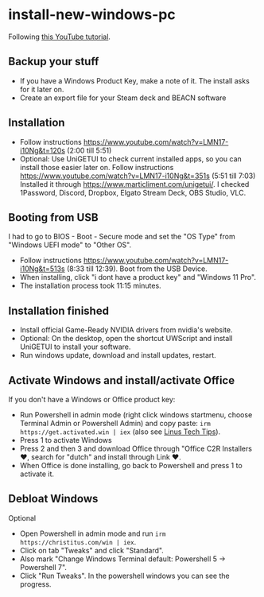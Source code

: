 # install-new-windows-pc

Following [this YouTube tutorial](https://www.youtube.com/watch?v=LMN17-i10Ng).

## Backup your stuff
* If you have a Windows Product Key, make a note of it. The install asks for it later on.
* Create an export file for your Steam deck and BEACN software

## Installation
* Follow instructions https://www.youtube.com/watch?v=LMN17-i10Ng&t=120s (2:00 till 5:51)
* Optional: Use UniGETUI to check current installed apps, so you can install those easier later on. Follow instructions https://www.youtube.com/watch?v=LMN17-i10Ng&t=351s (5:51 till 7:03)<br>
Installed it through https://www.marticliment.com/unigetui/. I checked 1Password, Discord, Dropbox, Elgato Stream Deck, OBS Studio, VLC.

## Booting from USB
I had to go to BIOS - Boot - Secure mode and set the "OS Type" from "Windows UEFI mode" to "Other OS".

* Follow instructions https://www.youtube.com/watch?v=LMN17-i10Ng&t=513s (8:33 till 12:39). Boot from the USB Device. 
* When installing, click "i dont have a product key" and "Windows 11 Pro".
* The installation process took 11:15 minutes.

## Installation finished
* Install official Game-Ready NVIDIA drivers from nvidia's website.
* Optional: On the desktop, open the shortcut UWScript and install UniGETUI to install your software.
* Run windows update, download and install updates, restart.

## Activate Windows and install/activate Office
If you don't have a Windows or Office product key:
* Run Powershell in admin mode (right click windows startmenu, choose Terminal Admin or Powershell Admin) and copy paste: `irm https://get.activated.win | iex` (also see [Linus Tech Tips](https://youtu.be/yJkRd9py5mA?si=MqnCXkSb10iWScy3&t=471)).
* Press 1 to activate Windows
* Press 2 and then 3 and download Office through "Office C2R Installers ❤️, search for "dutch" and install through Link ❤️.
* When Office is done installing, go back to Powershell and press 1 to activate it.

## Debloat Windows
Optional

* Open Powershell in admin mode and run `irm https://christitus.com/win | iex`.
* Click on tab "Tweaks" and click "Standard".
* Also mark "Change Windows Terminal default: Powershell 5 -> Powershell 7".
* Click "Run Tweaks". In the powershell windows you can see the progress.
